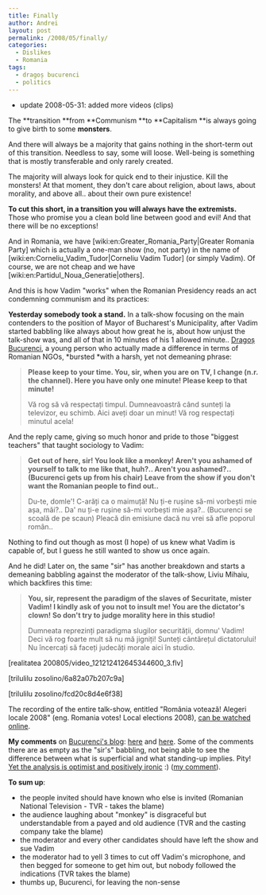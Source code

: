 ```yaml
---
title: Finally
author: Andrei
layout: post
permalink: /2008/05/finally/
categories:
  - Dislikes
  - Romania
tags:
  - dragoș bucurenci
  - politics
---
```

* update 2008-05-31: added more videos (clips)

The **transition **from **Communism **to **Capitalism **is always going to give birth to some **monsters**.

And there will always be a majority that gains nothing in the short-term out of this transition. Needless to say, some will loose. Well-being is something that is mostly transferable and only rarely created.

The majority will always look for quick end to their injustice. Kill the monsters! At that moment, they don't care about religion, about laws, about morality, and above all.. about their own pure existence!

**To cut this short, in a transition you will always have the extremists.** Those who promise you a clean bold line between good and evil! And that there will be no exceptions!

And in Romania, we have \[wiki:en:Greater\_Romania\_Party|Greater Romania Party] which is actually a one-man show (no, not party) in the name of [wiki:en:Corneliu\_Vadim\_Tudor|Corneliu Vadim Tudor\] (or simply Vadim). Of course, we are not cheap and we have [wiki:en:Partidul\_Noua\_Generatie|others].

And this is how Vadim "works" when the Romanian Presidency reads an act condemning communism and its practices:  
<!--YouTube Error: bad URL entered-->

**Yesterday somebody took a stand.** In a talk-show focusing on the main contenders to the position of Mayor of Bucharest's Municipality, after Vadim started babbling like always about how great he is, about how unjust the talk-show was, and all of that in 10 minutes of his 1 allowed minute.. [Dragoș Bucurenci][1], a young person who actually made a difference in terms of Romanian NGOs, *bursted *with a harsh, yet not demeaning phrase:



> **Please keep to your time. You, sir, when you are on TV, I change (n.r. the channel). Here you have only one minute! Please keep to that minute!**
> 
> Vă rog să vă respectați timpul. Dumneavoastră când sunteți la televizor, eu schimb. Aici aveți doar un minut! Vă rog respectați minutul acela!

And the reply came, giving so much honor and pride to those "biggest teachers" that taught sociology to Vadim:

> **Get out of here, sir! You look like a monkey! Aren't you ashamed of yourself to talk to me like that, huh?.. Aren't you ashamed?.. **(Bucurenci gets up from his chair)** Leave from the show if you don't want the Romanian people to find out..**
> 
> Du-te, domle'! C-arăți ca o maimuță! Nu ți-e rușine să-mi vorbești mie așa, măi?.. Da' nu ți-e rușine să-mi vorbești mie așa?.. (Bucurenci se scoală de pe scaun) Pleacă din emisiune dacă nu vrei să afle poporul român..

Nothing to find out though as most (I hope) of us knew what Vadim is capable of, but I guess he still wanted to show us once again.

And he did! Later on, the same "sir" has another breakdown and starts a demeaning babbling against the moderator of the talk-show, Liviu Mihaiu, which backfires this time:

> **You, sir, represent the paradigm of the slaves of Securitate, mister Vadim! I kindly ask of you not to insult me! You are the dictator's clown! So don't try to judge morality here in this studio!**
> 
> Dumneata reprezinți paradigma slugilor securității, domnu' Vadim! Deci vă rog foarte mult să nu mă jigniți! Sunteți cântărețul dictatorului! Nu încercați să faceți judecăți morale aici în studio.

[realitatea 200805/video\_121212412645344600\_3.flv]

[trilulilu zosolino/6a82a07b207c9a]

[trilulilu zosolino/fcd20c8d4e6f38]

The recording of the entire talk-show, entitled "România votează! Alegeri locale 2008" (eng. Romania votes! Local elections 2008), [can be watched online][2].

**My comments** on [Bucurenci's blog][3]: [here][4] and [here][5]. Some of the comments there are as empty as the "sir's" babbling, not being able to see the difference between what is superficial and what standing-up implies. Pity! [Yet the analysis is optimist and positively ironic][6] :) ([my comment][7]).

**To sum up**:

*   the people invited should have known who else is invited (Romanian National Television - TVR - takes the blame)
*   the audience laughing about "monkey" is disgraceful but understandable from a payed and old audience (TVR and the casting company take the blame)
*   the moderator and every other candidates should have left the show and sue Vadim
*   the moderator had to yell 3 times to cut off Vadim's microphone, and then begged for someone to get him out, but nobody followed the indications (TVR takes the blame)
*   thumbs up, Bucurenci, for leaving the non-sense

 [1]: http://bucurenci.ro/about-2/
 [2]: http://212.54.100.83/webcast/WebPlayer2.swf?file=rtmp://perthro.tvr.ro/rec/DATA-2008-05-29-20-12.flv
 [3]: http://bucurenci.ro/2008/05/de-ce-am-plecat-din-studioul-2-al-tvr/
 [4]: http://bucurenci.ro/2008/05/de-ce-am-plecat-din-studioul-2-al-tvr/#comment-4929
 [5]: http://bucurenci.ro/2008/05/de-ce-am-plecat-din-studioul-2-al-tvr/#comment-4970
 [6]: http://bucurenci.ro/2008/06/multumesc/
 [7]: http://bucurenci.ro/2008/06/multumesc/#comment-5032